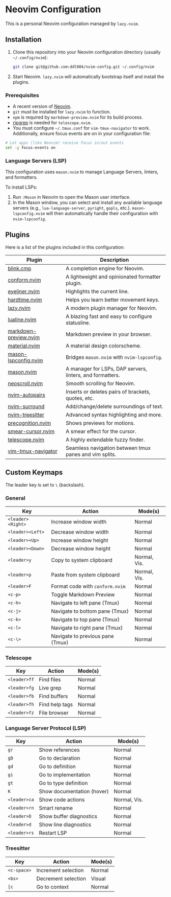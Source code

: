 # Neovim Configuration

This is a personal Neovim configuration managed by `lazy.nvim`.

## Installation

1.  Clone this repository into your Neovim configuration directory (usually `~/.config/nvim`):
    ```bash
    git clone git@github.com:ddl004/nvim-config.git ~/.config/nvim
    ```

2.  Start Neovim. `lazy.nvim` will automatically bootstrap itself and install the plugins.

### Prerequisites

-   A recent version of [Neovim](https://github.com/neovim/neovim/wiki/Installing-Neovim).
-   `git` must be installed for `lazy.nvim` to function.
-   `npm` is required by `markdown-preview.nvim` for its build process.
-   [ripgrep](https://github.com/BurntSushi/ripgrep) is needed for `telescope.nvim`.
-   You must configure `~/.tmux.conf` for `vim-tmux-navigator` to work. Additionally, ensure focus events are on in your configuration file:

```bash
# Let apps (like Neovim) receive focus in/out events
set -g focus-events on
```

### Language Servers (LSP)

This configuration uses `mason.nvim` to manage Language Servers, linters, and formatters.

To install LSPs:
1.  Run `:Mason` in Neovim to open the Mason user interface.
2.  In the Mason window, you can select and install any available language servers (e.g., `lua-language-server`, `pyright`, `gopls`, etc.). `mason-lspconfig.nvim` will then automatically handle their configuration with `nvim-lspconfig`.

## Plugins

Here is a list of the plugins included in this configuration:

| Plugin                                     | Description                                                    |
| ------------------------------------------ | -------------------------------------------------------------- |
| [blink.cmp](https://github.com/saghen/blink.cmp) | A completion engine for Neovim.                                |
| [conform.nvim](https://github.com/stevearc/conform.nvim) | A lightweight and opinionated formatter plugin.                |
| [eyeliner.nvim](https://github.com/jinh0/eyeliner.nvim) | Highlights the current line.                                   |
| [hardtime.nvim](https://github.com/m4xshen/hardtime.nvim) | Helps you learn better movement keys.                          |
| [lazy.nvim](https://github.com/folke/lazy.nvim) | A modern plugin manager for Neovim.                            |
| [lualine.nvim](https://github.com/nvim-lualine/lualine.nvim) | A blazing fast and easy to configure statusline.               |
| [markdown-preview.nvim](https://github.com/iamcco/markdown-preview.nvim) | Markdown preview in your browser.                              |
| [material.nvim](https://github.com/marko-cerovac/material.nvim) | A material design colorscheme.                                 |
| [mason-lspconfig.nvim](https://github.com/mason-org/mason-lspconfig.nvim) | Bridges `mason.nvim` with `nvim-lspconfig`.                    |
| [mason.nvim](https://github.com/mason-org/mason.nvim) | A manager for LSPs, DAP servers, linters, and formatters.      |
| [neoscroll.nvim](https://github.com/karb94/neoscroll.nvim) | Smooth scrolling for Neovim.                                   |
| [nvim-autopairs](https://github.com/windwp/nvim-autopairs) | Inserts or deletes pairs of brackets, quotes, etc.             |
| [nvim-surround](https://github.com/kylechui/nvim-surround) | Add/change/delete surroundings of text.                        |
| [nvim-treesitter](https://github.com/nvim-treesitter/nvim-treesitter) | Advanced syntax highlighting and more.                         |
| [precognition.nvim](https://github.com/tris203/precognition.nvim) | Shows previews for motions.                                    |
| [smear-cursor.nvim](https://github.com/sphamba/smear-cursor.nvim) | A smear effect for the cursor.                                 |
| [telescope.nvim](https://github.com/nvim-telescope/telescope.nvim) | A highly extendable fuzzy finder.                              |
| [vim-tmux-navigator](https://github.com/christoomey/vim-tmux-navigator) | Seamless navigation between tmux panes and vim splits.         |

## Custom Keymaps

The leader key is set to `\` (backslash).

### General

| Key                 | Action                             | Mode(s)      |
| ------------------- | ---------------------------------- | ------------ |
| `<leader><Right>`   | Increase window width              | Normal       |
| `<leader><Left>`    | Decrease window width              | Normal       |
| `<leader><Up>`      | Increase window height             | Normal       |
| `<leader><Down>`    | Decrease window height             | Normal       |
| `<leader>y`         | Copy to system clipboard           | Normal, Vis. |
| `<leader>p`         | Paste from system clipboard        | Normal, Vis. |
| `<leader>F`         | Format code with `conform.nvim`    | Normal       |
| `<c-p>`             | Toggle Markdown Preview            | Normal       |
| `<c-h>`             | Navigate to left pane (Tmux)       | Normal       |
| `<c-j>`             | Navigate to bottom pane (Tmux)     | Normal       |
| `<c-k>`             | Navigate to top pane (Tmux)        | Normal       |
| `<c-l>`             | Navigate to right pane (Tmux)      | Normal       |
| `<c-\>`             | Navigate to previous pane (Tmux)   | Normal       |

### Telescope

| Key                 | Action                             | Mode(s)      |
| ------------------- | ---------------------------------- | ------------ |
| `<leader>ff`        | Find files                         | Normal       |
| `<leader>fg`        | Live grep                          | Normal       |
| `<leader>fb`        | Find buffers                       | Normal       |
| `<leader>fh`        | Find help tags                     | Normal       |
| `<leader>fz`        | File browser                       | Normal       |

### Language Server Protocol (LSP)

| Key                 | Action                             | Mode(s)      |
| ------------------- | ---------------------------------- | ------------ |
| `gr`                | Show references                    | Normal       |
| `gD`                | Go to declaration                  | Normal       |
| `gd`                | Go to definition                   | Normal       |
| `gi`                | Go to implementation               | Normal       |
| `gt`                | Go to type definition              | Normal       |
| `K`                 | Show documentation (hover)         | Normal       |
| `<leader>ca`        | Show code actions                  | Normal, Vis. |
| `<leader>rn`        | Smart rename                       | Normal       |
| `<leader>D`         | Show buffer diagnostics            | Normal       |
| `<leader>d`         | Show line diagnostics              | Normal       |
| `<leader>rs`        | Restart LSP                        | Normal       |

### Treesitter

| Key                 | Action                             | Mode(s)      |
| ------------------- | ---------------------------------- | ------------ |
| `<c-space>`         | Increment selection                | Normal       |
| `<bs>`              | Decrement selection                | Visual       |
| `[c`                | Go to context                      | Normal       |
